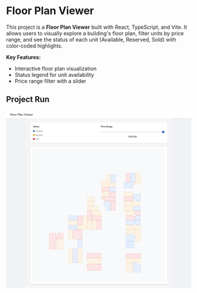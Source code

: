 # Floor Plan Viewer

This project is a **Floor Plan Viewer** built with React, TypeScript, and Vite.
It allows users to visually explore a building's floor plan, filter units by price range, and see the status of each unit (Available, Reserved, Sold) with color-coded highlights.

**Key Features:**
- Interactive floor plan visualization
- Status legend for unit availability
- Price range filter with a slider

## Project Run

![Floor Plan Viewer Screenshot](src/assets/runexample.png)
